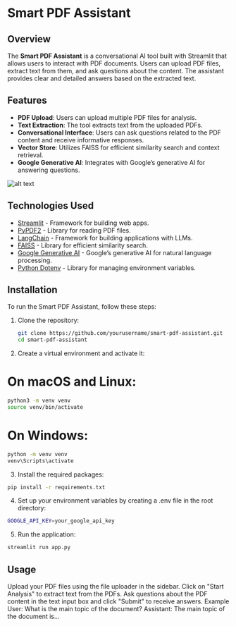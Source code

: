 # Smart PDF Assistant

## Overview

The **Smart PDF Assistant** is a conversational AI tool built with Streamlit that allows users to interact with PDF documents. Users can upload PDF files, extract text from them, and ask questions about the content. The assistant provides clear and detailed answers based on the extracted text.

## Features

- **PDF Upload**: Users can upload multiple PDF files for analysis.
- **Text Extraction**: The tool extracts text from the uploaded PDFs.
- **Conversational Interface**: Users can ask questions related to the PDF content and receive informative responses.
- **Vector Store**: Utilizes FAISS for efficient similarity search and context retrieval.
- **Google Generative AI**: Integrates with Google’s generative AI for answering questions.

![alt text]([http://url/to/img.png](https://github.com/alejandro-ao/ask-multiple-pdfs/blob/main/docs/PDF-LangChain.jpg))
## Technologies Used

- [Streamlit](https://streamlit.io/) - Framework for building web apps.
- [PyPDF2](https://github.com/py-pdf/PyPDF2) - Library for reading PDF files.
- [LangChain](https://langchain.com/) - Framework for building applications with LLMs.
- [FAISS](https://faiss.ai/) - Library for efficient similarity search.
- [Google Generative AI](https://developers.generativeai.google/) - Google’s generative AI for natural language processing.
- [Python Dotenv](https://pypi.org/project/python-dotenv/) - Library for managing environment variables.

## Installation

To run the Smart PDF Assistant, follow these steps:

1. Clone the repository:

   ```bash
   git clone https://github.com/yourusername/smart-pdf-assistant.git
   cd smart-pdf-assistant
   ```
2. Create a virtual environment and activate it:

# On macOS and Linux:
 ```bash
python3 -m venv venv
source venv/bin/activate
```
# On Windows:
 ```bash
python -m venv venv
venv\Scripts\activate
```
3. Install the required packages:
 ```bash
pip install -r requirements.txt
```
4. Set up your environment variables by creating a .env file in the root directory:
 ```bash
GOOGLE_API_KEY=your_google_api_key
```
5. Run the application:
 ```bash
streamlit run app.py
```
## Usage
Upload your PDF files using the file uploader in the sidebar.
Click on "Start Analysis" to extract text from the PDFs.
Ask questions about the PDF content in the text input box and click "Submit" to receive answers.
Example
User: What is the main topic of the document?
Assistant: The main topic of the document is...

